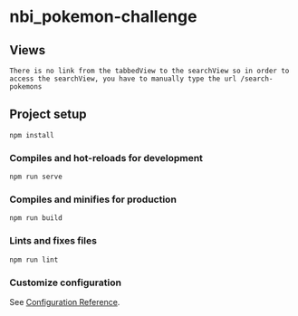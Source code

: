 # nbi_pokemon-challenge

## Views

```
There is no link from the tabbedView to the searchView so in order to access the searchView, you have to manually type the url /search-pokemons
```

## Project setup
```
npm install
```

### Compiles and hot-reloads for development
```
npm run serve
```

### Compiles and minifies for production
```
npm run build
```

### Lints and fixes files
```
npm run lint
```

### Customize configuration
See [Configuration Reference](https://cli.vuejs.org/config/).
